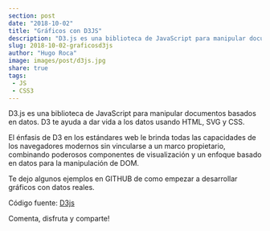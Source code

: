 ```yaml
---
section: post
date: "2018-10-02"
title: "Gráficos con D3JS"
description: "D3.js es una biblioteca de JavaScript para manipular documentos basados ​​en datos. D3 te ayuda a dar vida a los datos usando HTML, SVG y CSS."
slug: 2018-10-02-graficosd3js
author: "Hugo Roca"
image: images/post/d3js.jpg
share: true
tags:
 - JS
 - CSS3
---
```


D3.js es una biblioteca de JavaScript para manipular documentos basados ​​en datos. D3 te ayuda a dar vida a los datos usando HTML, SVG y CSS.

El énfasis de D3 en los estándares web le brinda todas las capacidades de los navegadores modernos sin vincularse a un marco propietario, combinando poderosos componentes de visualización y un enfoque basado en datos para la manipulación de DOM.

Te dejo algunos ejemplos en GITHUB de como empezar a desarrollar gráficos con datos reales.

Código fuente: [D3js](https://github.com/PORTAFOLIO-PROYECTOS/D3JS)

Comenta, disfruta y comparte! 